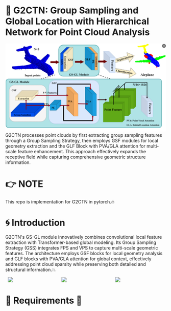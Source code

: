 # 📌 G2CTN: Group Sampling and Global Location with Hierarchical Network for Point Cloud Analysis
![](https://github.com/zhiyuan0609/G2CTN/blob/main/figures/G2CTN.png)
G2CTN processes point clouds by first extracting group sampling features through a Group Sampling Strategy, then employs GSF modules for local geometry extraction and the GLF Block with PVA/GLA attention for multi-scale feature enhancement. This approach effectively expands the receptive field while capturing comprehensive geometric structure information.
# 👉 NOTE
This repo is implementation for G2CTN in pytorch.🔥
# 🌀 Introduction
G2CTN's GS-GL module innovatively combines convolutional local feature extraction with Transformer-based global modeling. Its Group Sampling Strategy (GSS) integrates FPS and VPS to capture multi-scale geometric features. The architecture employs GSF blocks for local geometry analysis and GLF blocks with PVA/GLA attention for global context, effectively addressing point cloud sparsity while preserving both detailed and structural information.💥
<div style="display: flex; justify-content: space-around;">
  <img src="[图片1地址](https://github.com/zhiyuan0609/G2CTN/blob/main/figures/GSS.png)" width="30%">
  <img src="[图片2地址](https://github.com/zhiyuan0609/G2CTN/blob/main/figures/GSF.png)" width="30%">
  <img src="[图片3地址](https://github.com/zhiyuan0609/G2CTN/blob/main/figures/GLF.png)" width="30%">
</div>

# 🧩 Requirements 🚀
